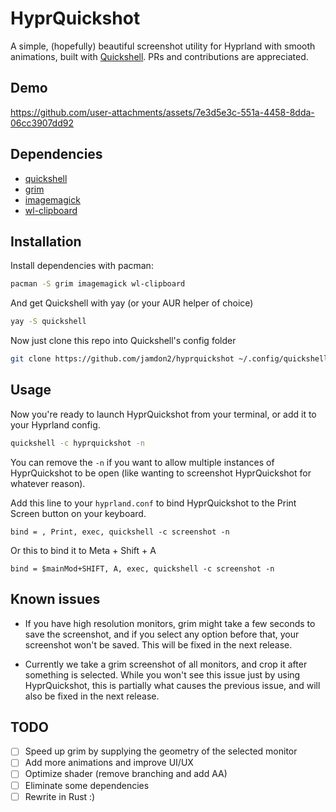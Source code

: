 # HyprQuickshot

A simple, (hopefully) beautiful screenshot utility for Hyprland with smooth animations, built with [Quickshell](https://quickshell.org). PRs and contributions are appreciated.

## Demo

https://github.com/user-attachments/assets/7e3d5e3c-551a-4458-8dda-06cc3907dd92

## Dependencies

- [quickshell](https://git.outfoxxed.me/quickshell/quickshell)
- [grim](https://sr.ht/~emersion/grim/)
- [imagemagick](https://github.com/ImageMagick/ImageMagick)
- [wl-clipboard](https://github.com/bugaevc/wl-clipboard)

## Installation

Install dependencies with pacman:

```bash
pacman -S grim imagemagick wl-clipboard
```

And get Quickshell with yay (or your AUR helper of choice)

```bash
yay -S quickshell
```

Now just clone this repo into Quickshell's config folder

```bash
git clone https://github.com/jamdon2/hyprquickshot ~/.config/quickshell/hyprquickshot
```

## Usage

Now you're ready to launch HyprQuickshot from your terminal, or add it to your Hyprland config.

```bash
quickshell -c hyprquickshot -n
```

You can remove the `-n` if you want to allow multiple instances of HyprQuickshot to be open (like wanting to screenshot HyprQuickshot for whatever reason).

Add this line to your `hyprland.conf` to bind HyprQuickshot to the Print Screen button on your keyboard.

```hypr
bind = , Print, exec, quickshell -c screenshot -n
```

Or this to bind it to Meta + Shift + A

```hypr
bind = $mainMod+SHIFT, A, exec, quickshell -c screenshot -n
```

## Known issues

- If you have high resolution monitors, grim might take a few seconds to save the screenshot, and if you select any option before that, your screenshot won't be saved. This will be fixed in the next release.

- Currently we take a grim screenshot of all monitors, and crop it after something is selected. While you won't see this issue just by using HyprQuickshot, this is partially what causes the previous issue, and will also be fixed in the next release.

## TODO

- [ ] Speed up grim by supplying the geometry of the selected monitor
- [ ] Add more animations and improve UI/UX
- [ ] Optimize shader (remove branching and add AA)
- [ ] Eliminate some dependencies
- [ ] Rewrite in Rust :)
